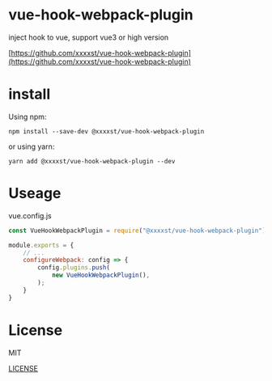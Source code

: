 # vue-hook-webpack-plugin

inject hook to vue, support vue3 or high version

[https://github.com/xxxxst/vue-hook-webpack-plugin](https://github.com/xxxxst/vue-hook-webpack-plugin)

# install
Using npm:

```
npm install --save-dev @xxxxst/vue-hook-webpack-plugin
```

or using yarn:

```
yarn add @xxxxst/vue-hook-webpack-plugin --dev
```

# Useage
vue.config.js
```js
const VueHookWebpackPlugin = require("@xxxxst/vue-hook-webpack-plugin");

module.exports = {
    // ...
    configureWebpack: config => {
        config.plugins.push(
			new VueHookWebpackPlugin(),
		);
    }
}
```

# License

MIT

[LICENSE](./LICENSE)
